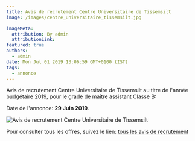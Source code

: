 ```yaml
---
title: Avis de recrutement Centre Universitaire de Tissemsilt
image: /images/centre_universitaire_tissemsilt.jpg

imageMeta:
  attribution: By admin
  attributionLink:
featured: true
authors:
  - admin
date: Mon Jul 01 2019 13:06:59 GMT+0100 (IST)
tags:
  - annonce
---
```


Avis de recrutement Centre Universitaire de Tissemsilt au titre de l'année budgétaire 2019, pour le grade de maître assistant Classe B:

Date de l'annonce: **29 Juin 2019**.

![Avis de recrutement Centre Universitaire de Tissemsilt](/images/avis_de_recrutement_centre_universitaire_tissemsilt.jpg)

Pour consulter tous les offres, suivez le lien: [tous les avis de recrutement](/tous_les_avis_de_recrutement_annee_budgetaire_2019/)